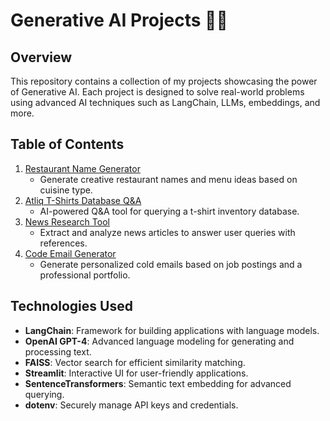 # Generative AI Projects 🧠✨

## Overview
This repository contains a collection of my projects showcasing the power of Generative AI. Each project is designed to solve real-world problems using advanced AI techniques such as LangChain, LLMs, embeddings, and more.

## Table of Contents
1. [Restaurant Name Generator](./RestaurantNameGenerator)
   - Generate creative restaurant names and menu ideas based on cuisine type.
2. [Atliq T-Shirts Database Q&A](./Q_and_A_Tool_In_Retail_Domain)
   - AI-powered Q&A tool for querying a t-shirt inventory database.
3. [News Research Tool](./News_Research_Tool)
   - Extract and analyze news articles to answer user queries with references.
4. [Code Email Generator](./Code_Email_Generator)
   - Generate personalized cold emails based on job postings and a professional portfolio.

## Technologies Used
- **LangChain**: Framework for building applications with language models.
- **OpenAI GPT-4**: Advanced language modeling for generating and processing text.
- **FAISS**: Vector search for efficient similarity matching.
- **Streamlit**: Interactive UI for user-friendly applications.
- **SentenceTransformers**: Semantic text embedding for advanced querying.
- **dotenv**: Securely manage API keys and credentials.
